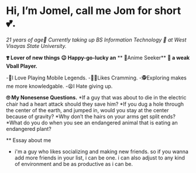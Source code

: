 
# Hi, I’m Jomel, call me Jom for short 💕.

*21 years of age🏻 Currently taking up BS Information Technology 🤖 at West Visayas State University.*

**❣️ Lover of new things** 
**😉 Happy-go-lucky an**
** 🤩Anime Seeker** 
**🤨 a weak Vball Player.**

-📱I Love Playing Mobile Legends.
-🤹‍♀️Likes Cramming.
-🕵Exploring makes me more knowledgable.
-😫I Hate giving up.

**🙄 My Nonesense Questions.**
*If a guy that was about to die in the electric chair had a heart attack should they save him?
*If you dug a hole through the center of the earth, and jumped in, would you stay at the center because of gravity?
*Why don’t the hairs on your arms get split ends?
*What do you do when you see an endangered animal that is eating an endangered plant?

** Essay about me
* i'm a guy who likes socializing and making new friends. so if you wanna add more friends in your list, i can be one. i can also adjust to any kind of environment and be as productive as i can be.
